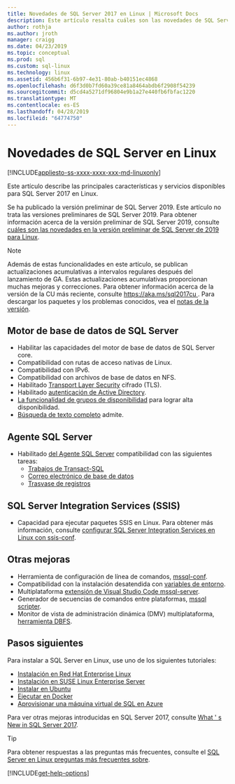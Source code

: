 ```yaml
---
title: Novedades de SQL Server 2017 en Linux | Microsoft Docs
description: Este artículo resalta cuáles son las novedades de SQL Server 2017 en Linux.
author: rothja
ms.author: jroth
manager: craigg
ms.date: 04/23/2019
ms.topic: conceptual
ms.prod: sql
ms.custom: sql-linux
ms.technology: linux
ms.assetid: 456b6f31-6b97-4e31-80ab-b40151ec4868
ms.openlocfilehash: d6f3d0b7fd60a39ce81a8464abdb6f2908f54239
ms.sourcegitcommit: d5cd4a5271df96804e9b1a27e440fb6fbfac1220
ms.translationtype: MT
ms.contentlocale: es-ES
ms.lasthandoff: 04/28/2019
ms.locfileid: "64774750"
---
```

# <a name="whats-new-for-sql-server-on-linux"></a>Novedades de SQL Server en Linux

[!INCLUDE[appliesto-ss-xxxx-xxxx-xxx-md-linuxonly](../includes/appliesto-ss-xxxx-xxxx-xxx-md-linuxonly.md)]

Este artículo describe las principales características y servicios disponibles para SQL Server 2017 en Linux.

Se ha publicado la versión preliminar de SQL Server 2019. Este artículo no trata las versiones preliminares de SQL Server 2019. Para obtener información acerca de la versión preliminar de SQL Server 2019, consulte [cuáles son las novedades en la versión preliminar de SQL Server de 2019 para Linux](../sql-server/what-s-new-in-sql-server-ver15.md?view=sql-server-ver15#sql-server-on-linux).

> [!NOTE]
> Además de estas funcionalidades en este artículo, se publican actualizaciones acumulativas a intervalos regulares después del lanzamiento de GA. Estas actualizaciones acumulativas proporcionan muchas mejoras y correcciones. Para obtener información acerca de la versión de la CU más reciente, consulte [ https://aka.ms/sql2017cu ](https://aka.ms/sql2017cu). Para descargar los paquetes y los problemas conocidos, vea el [notas de la versión](sql-server-linux-release-notes.md).

## <a name="sql-server-database-engine"></a>Motor de base de datos de SQL Server

- Habilitar las capacidades del motor de base de datos de SQL Server core.
- Compatibilidad con rutas de acceso nativas de Linux.
- Compatibilidad con IPv6.
- Compatibilidad con archivos de base de datos en NFS.
- Habilitado [Transport Layer Security](sql-server-linux-encrypted-connections.md) cifrado (TLS).
- Habilitado [autenticación de Active Directory](sql-server-linux-active-directory-authentication.md).
- [La funcionalidad de grupos de disponibilidad](sql-server-linux-availability-group-overview.md) para lograr alta disponibilidad.
- [Búsqueda de texto completo](sql-server-linux-setup-full-text-search.md) admite.

## <a name="sql-server-agent"></a>Agente SQL Server

- Habilitado [del Agente SQL Server](sql-server-linux-setup-sql-agent.md) compatibilidad con las siguientes tareas:
  - [Trabajos de Transact-SQL](sql-server-linux-run-sql-server-agent-job.md)
  - [Correo electrónico de base de datos](sql-server-linux-db-mail-sql-agent.md)
  - [Trasvase de registros](sql-server-linux-use-log-shipping.md)

## <a name="sql-server-integration-services-ssis"></a>SQL Server Integration Services (SSIS)

- Capacidad para ejecutar paquetes SSIS en Linux. Para obtener más información, consulte [configurar SQL Server Integration Services en Linux con ssis-conf](sql-server-linux-configure-ssis.md).

## <a name="other-improvements"></a>Otras mejoras

- Herramienta de configuración de línea de comandos, [mssql-conf](sql-server-linux-configure-mssql-conf.md).
- Compatibilidad con la instalación desatendida con [variables de entorno](sql-server-linux-configure-environment-variables.md).
- Multiplataforma [extensión de Visual Studio Code mssql-server](sql-server-linux-develop-use-vscode.md).
- Generador de secuencias de comandos entre plataformas, [mssql scripter](https://github.com/Microsoft/sql-xplat-cli/blob/dev/doc/usage_guide.md).
- Monitor de vista de administración dinámica (DMV) multiplataforma, [herramienta DBFS](https://github.com/Microsoft/dbfs).

## <a name="next-steps"></a>Pasos siguientes

Para instalar a SQL Server en Linux, use uno de los siguientes tutoriales:

- [Instalación en Red Hat Enterprise Linux](quickstart-install-connect-red-hat.md)
- [Instalación en SUSE Linux Enterprise Server](quickstart-install-connect-suse.md)
- [Instalar en Ubuntu](quickstart-install-connect-ubuntu.md)
- [Ejecutar en Docker](quickstart-install-connect-docker.md)
- [Aprovisionar una máquina virtual de SQL en Azure](/azure/virtual-machines/linux/sql/provision-sql-server-linux-virtual-machine?toc=/sql/toc/toc.json)

Para ver otras mejoras introducidas en SQL Server 2017, consulte [What ' s New in SQL Server 2017](../sql-server/what-s-new-in-sql-server-2017.md).

> [!TIP]
> Para obtener respuestas a las preguntas más frecuentes, consulte el [SQL Server en Linux preguntas más frecuentes sobre](sql-server-linux-faq.md).

[!INCLUDE[get-help-options](../includes/paragraph-content/get-help-options.md)]
